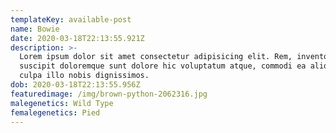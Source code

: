 ```yaml
---
templateKey: available-post
name: Bowie
date: 2020-03-18T22:13:55.921Z
description: >-
  Lorem ipsum dolor sit amet consectetur adipisicing elit. Rem, inventore
  suscipit doloremque sunt dolore hic voluptatum atque, commodi ea aliquam nulla
  culpa illo nobis dignissimos.
dob: 2020-03-18T22:13:55.956Z
featuredimage: /img/brown-python-2062316.jpg
malegenetics: Wild Type
femalegenetics: Pied
---
```

